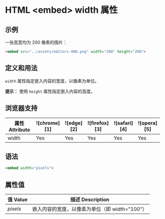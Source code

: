 HTML \<embed> width 属性
===

## 示例

一张高宽均为 200 像素的图片：

```html idoc:preview:iframe
<embed src="../assets/editors-006.png" width="200" height="200">
```

## 定义和用法

`width` 属性指定嵌入内容的宽度，以像素为单位。

**提示：** 使用 `height` 属性指定嵌入内容的高度。

## 浏览器支持

| 属性 Attribute | ![chrome][1] | ![edge][2] | ![firefox][3] | ![safari][4] | ![opera][5] |
| ---- | ---- | ---- | ---- | ---- | ---- |
| width     | Yes | Yes | Yes | Yes | Yes |
<!--rehype:style=width: 100%; display: inline-table;-->

## 语法

```html
<embed width="pixels">
```

## 属性值

| 值 Value | 描述 Description |
| ----- | ----- |
| *pixels* | 嵌入内容的宽度，以像素为单位（即 width="100"） |
<!--rehype:style=width: 100%; display: inline-table;-->
